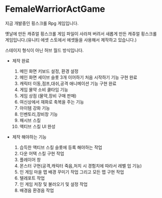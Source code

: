 # FemaleWarriorActGame

지금 개발중인 횡스크롤 Rpg 게임입니다.


옛날에 만든 캐쥬얼 횡스크롤 게임 파일이 사라져 버려서 새롭게 만든 캐쥬얼 횡스크롤 게임입니다.(유니티 에셋 스토에서 에셋들을 사용해서 제작하고 있습니다.)

스테이지 형식이 아닌 허브 월드 방식입니다.

- 제작 완료
  1. 메인 화면 키보드 설정, 환경 설정
  2. 메인 화면 세이브 슬롯 3개 이어하기 처음 시작하기 기능 구현 완료
  3. 캐릭터 이동,점프,대쉬,공격 애니메이션 기능 구현 완료
  4. 게임 물약 소비 쿨타임 기능
  5. 게임 상점 (물약,장비 구매 판매)
  6. 여신상에서 재화로 축복을 주는 기능
  7. 아이템 강화 기능
  8. 인벤토리,장비창 기능
  9. 패시브 스킬
  10. 액티브 스킬 UI 완성
 
- 제작 해야하는 기능
  1. 습득한 액티브 스킬 슬롯에 등록 해야하는 작업
  2. 다운 어택 스킬 구현 작업
  3. 플레이어 창
  4. 몬스터 구현(공격,캐릭터 죽음,처치 시 경험치에 따라서 레벨 업 기능)
  5. 인 게임 마을 맵 배경 꾸미기 작업 그리고 모든 맵 구현 작업
  7. 텔레포트 작업
  8. 인 게임 저장 및 불러오기 및 설정 작업
  9. 배경음 환경음 작업

